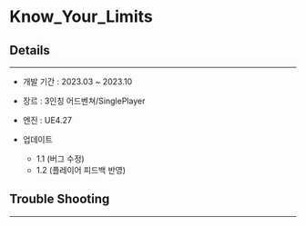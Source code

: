 # Know_Your_Limits

## Details
---
+ 개발 기간 :  2023.03 ~ 2023.10
+ 장르 : 3인칭 어드벤쳐/SinglePlayer
+ 엔진 : UE4.27

+ 업데이트
  + 1.1 (버그 수정)
  + 1.2 (플레이어 피드백 반영)

## Trouble Shooting
---

